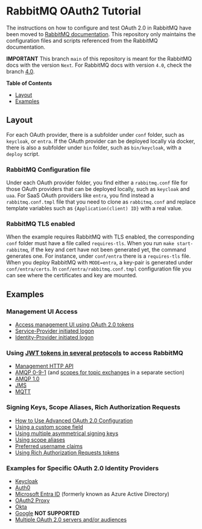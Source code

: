 # RabbitMQ OAuth2 Tutorial

The instructions on how to configure and test OAuth 2.0 in RabbitMQ have been moved to [RabbitMQ documentation](https://www.rabbitmq.com/docs/oauth2-examples). This repository only maintains the configuration files and scripts referenced from the RabbitMQ documentation.

**IMPORTANT**
This branch `main` of this repository is meant for the RabbitMQ docs with the version `Next`.
For RabbitMQ docs with version `4.0`, check the branch [4.0](https://github.com/rabbitmq/rabbitmq-oauth2-tutorial/tree/4.0).


**Table of Contents**

* [Layout](#layout)
* [Examples](#examples)

## Layout

For each OAuth provider, there is a subfolder under `conf` folder, such as `keycloak`,
or `entra`. If the OAuth provider can be deployed locally via docker, there is also a subfolder under `bin` folder, such as `bin/keycloak`, with a `deploy` script.

### RabbitMQ Configuration file

Under each OAuth provider folder, you find either a `rabbitmq.conf` file for those OAuth providers that can be deployed locally, such as `keycloak` and `uaa`. For SaaS OAuth providers like `entra`, you find instead a `rabbitmq.conf.tmpl` file that you need to clone as `rabbitmq.conf` and replace template variables such as `{Application(client) ID}` with a real value.

### RabbitMQ TLS enabled

When the example requires RabbitMQ with TLS enabled, the corresponding `conf` folder must have a file called `requires-tls`. When you run `make start-rabbitmq`, if the key and cert have not been generated yet, the command generates one. For instance, under `conf/entra` there is a `requires-tls` file. When you deploy RabbitMQ with `MODE=entra`, a key-pair is generated under `conf/entra/certs`. In `conf/entra/rabbitmq.conf.tmpl` configuration file you can see where the certificates and key are mounted.

## Examples

### Management UI Access

* [Access management UI using OAuth 2.0 tokens](https://www.rabbitmq.com/docs/oauth2-examples#access-management-ui)
* [Service-Provider initiated logon](https://www.rabbitmq.com/docs/oauth2-examples#service-provider-initiated-logon)
* [Identity-Provider initiated logon](https://www.rabbitmq.com/docs/oauth2-examples#identity-provider-initiated-logon)

### Using [JWT tokens in several protocols](#access-other-protocols) to access RabbitMQ

* [Management HTTP API](https://www.rabbitmq.com/docs/oauth2-examples#management-http-api)
* [AMQP 0-9-1](https://www.rabbitmq.com/docs/oauth2-examples#amqp-protocol) (and [scopes for topic exchanges](https://www.rabbitmq.com/docs/oauth2-examples#using-topic-exchanges) in a separate section)
* [AMQP 1.0](https://www.rabbitmq.com/docs/oauth2-examples#amqp10-protocol)
* [JMS](https://www.rabbitmq.com/docs/oauth2-examples#jms-clients)
* [MQTT](https://www.rabbitmq.com/docs/oauth2-examples#mqtt-protocol)

### Signing Keys, Scope Aliases, Rich Authorization Requests

* [How to Use Advanced OAuth 2.0 Configuration](https://www.rabbitmq.com/docs/oauth2-examples#advanced-configuration)
* [Using a custom scope field](https://www.rabbitmq.com/docs/oauth2-examples#using-custom-scope-field)
* [Using multiple asymmetrical signing keys](https://www.rabbitmq.com/docs/oauth2-examples#using-multiple-asymmetrical-signing-keys)
* [Using scope aliases](https://www.rabbitmq.com/docs/oauth2-examples#using-scope-aliases)
* [Preferred username claims](https://www.rabbitmq.com/docs/oauth2-examples#preferred-username-claims)
* [Using Rich Authorization Requests tokens](https://www.rabbitmq.com/docs/oauth2-examples#use-rar-tokens)

### Examples for Specific OAuth 2.0 Identity Providers

 * [Keycloak](https://www.rabbitmq.com/docs/oauth2-examples-keycloak)
 * [Auth0](https://www.rabbitmq.com/oauth2-examples-auth0)
 * [Microsoft Entra ID](https://www.rabbitmq.com/docs/oauth2-examples-entra-id) (formerly known as Azure Active Directory)
 * [OAuth2 Proxy](https://www.rabbitmq.com/docs/oauth2-examples-proxy)
 * [Okta](https://www.rabbitmq.com/docs/oauth2-examples-okta)
 * [Google](https://www.rabbitmq.com/docs/oauth2-examples-google)  **NOT SUPPORTED**
 * [Multiple OAuth 2.0 servers and/or audiences](https://www.rabbitmq.com/docs/oauth2-examples-multiresource)
